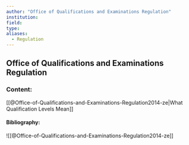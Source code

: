 ```yaml
---
author: "Office of Qualifications and Examinations Regulation"
institution:
field:
type:
aliases:
  - Regulation
---
```


## Office of Qualifications and Examinations Regulation

### Content:
[[@Office-of-Qualifications-and-Examinations-Regulation2014-ze|What Qualification Levels Mean]]

#### Bibliography:

![[@Office-of-Qualifications-and-Examinations-Regulation2014-ze]]